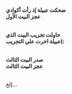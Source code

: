 **ضحكت عبيلة إذ رأت أكوادي**
<br/>
**عجز البيت الأول**
<br/>
<br/>

**حاولت تجريب البيت الذي**
<br/>
**عبيلة اخرت علي التجريب(:**
<br/>
<br/>

**صدر البيت الثالث**
<br/>
**عجز البيت الثالث**
<br/>
<br/>

إلخ...
